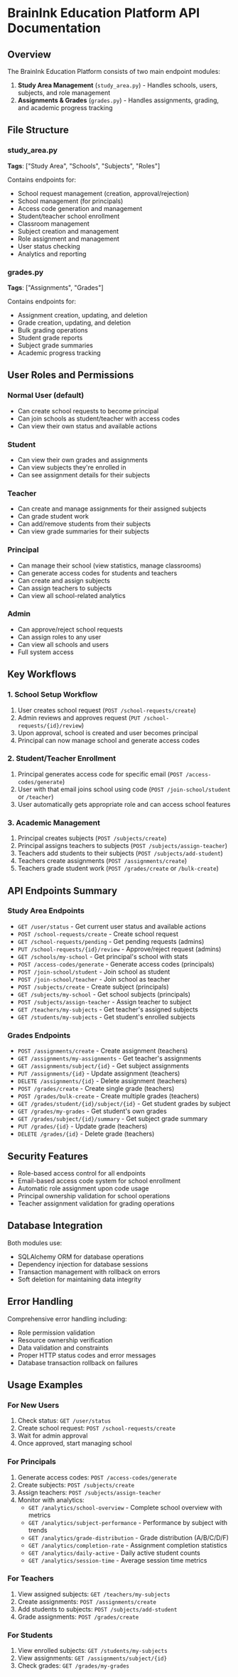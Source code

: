 # BrainInk Education Platform API Documentation

## Overview
The BrainInk Education Platform consists of two main endpoint modules:

1. **Study Area Management** (`study_area.py`) - Handles schools, users, subjects, and role management
2. **Assignments & Grades** (`grades.py`) - Handles assignments, grading, and academic progress tracking

## File Structure

### study_area.py
**Tags**: ["Study Area", "Schools", "Subjects", "Roles"]

Contains endpoints for:
- School request management (creation, approval/rejection)
- School management (for principals)
- Access code generation and management
- Student/teacher school enrollment
- Classroom management
- Subject creation and management
- Role assignment and management
- User status checking
- Analytics and reporting

### grades.py
**Tags**: ["Assignments", "Grades"]

Contains endpoints for:
- Assignment creation, updating, and deletion
- Grade creation, updating, and deletion
- Bulk grading operations
- Student grade reports
- Subject grade summaries
- Academic progress tracking

## User Roles and Permissions

### Normal User (default)
- Can create school requests to become principal
- Can join schools as student/teacher with access codes
- Can view their own status and available actions

### Student
- Can view their own grades and assignments
- Can view subjects they're enrolled in
- Can see assignment details for their subjects

### Teacher
- Can create and manage assignments for their assigned subjects
- Can grade student work
- Can add/remove students from their subjects
- Can view grade summaries for their subjects

### Principal
- Can manage their school (view statistics, manage classrooms)
- Can generate access codes for students and teachers
- Can create and assign subjects
- Can assign teachers to subjects
- Can view all school-related analytics

### Admin
- Can approve/reject school requests
- Can assign roles to any user
- Can view all schools and users
- Full system access

## Key Workflows

### 1. School Setup Workflow
1. User creates school request (`POST /school-requests/create`)
2. Admin reviews and approves request (`PUT /school-requests/{id}/review`)
3. Upon approval, school is created and user becomes principal
4. Principal can now manage school and generate access codes

### 2. Student/Teacher Enrollment
1. Principal generates access code for specific email (`POST /access-codes/generate`)
2. User with that email joins school using code (`POST /join-school/student` or `/teacher`)
3. User automatically gets appropriate role and can access school features

### 3. Academic Management
1. Principal creates subjects (`POST /subjects/create`)
2. Principal assigns teachers to subjects (`POST /subjects/assign-teacher`)
3. Teachers add students to their subjects (`POST /subjects/add-student`)
4. Teachers create assignments (`POST /assignments/create`)
5. Teachers grade student work (`POST /grades/create` or `/bulk-create`)

## API Endpoints Summary

### Study Area Endpoints
- `GET /user/status` - Get current user status and available actions
- `POST /school-requests/create` - Create school request
- `GET /school-requests/pending` - Get pending requests (admins)
- `PUT /school-requests/{id}/review` - Approve/reject request (admins)
- `GET /schools/my-school` - Get principal's school with stats
- `POST /access-codes/generate` - Generate access codes (principals)
- `POST /join-school/student` - Join school as student
- `POST /join-school/teacher` - Join school as teacher
- `POST /subjects/create` - Create subject (principals)
- `GET /subjects/my-school` - Get school subjects (principals)
- `POST /subjects/assign-teacher` - Assign teacher to subject
- `GET /teachers/my-subjects` - Get teacher's assigned subjects
- `GET /students/my-subjects` - Get student's enrolled subjects

### Grades Endpoints
- `POST /assignments/create` - Create assignment (teachers)
- `GET /assignments/my-assignments` - Get teacher's assignments
- `GET /assignments/subject/{id}` - Get subject assignments
- `PUT /assignments/{id}` - Update assignment (teachers)
- `DELETE /assignments/{id}` - Delete assignment (teachers)
- `POST /grades/create` - Create single grade (teachers)
- `POST /grades/bulk-create` - Create multiple grades (teachers)
- `GET /grades/student/{id}/subject/{id}` - Get student grades by subject
- `GET /grades/my-grades` - Get student's own grades
- `GET /grades/subject/{id}/summary` - Get subject grade summary
- `PUT /grades/{id}` - Update grade (teachers)
- `DELETE /grades/{id}` - Delete grade (teachers)

## Security Features
- Role-based access control for all endpoints
- Email-based access code system for school enrollment
- Automatic role assignment upon code usage
- Principal ownership validation for school operations
- Teacher assignment validation for grading operations

## Database Integration
Both modules use:
- SQLAlchemy ORM for database operations
- Dependency injection for database sessions
- Transaction management with rollback on errors
- Soft deletion for maintaining data integrity

## Error Handling
Comprehensive error handling including:
- Role permission validation
- Resource ownership verification
- Data validation and constraints
- Proper HTTP status codes and error messages
- Database transaction rollback on failures

## Usage Examples

### For New Users
1. Check status: `GET /user/status`
2. Create school request: `POST /school-requests/create`
3. Wait for admin approval
4. Once approved, start managing school

### For Principals
1. Generate access codes: `POST /access-codes/generate`
2. Create subjects: `POST /subjects/create`
3. Assign teachers: `POST /subjects/assign-teacher`
4. Monitor with analytics:
   - `GET /analytics/school-overview` - Complete school overview with metrics
   - `GET /analytics/subject-performance` - Performance by subject with trends
   - `GET /analytics/grade-distribution` - Grade distribution (A/B/C/D/F)
   - `GET /analytics/completion-rate` - Assignment completion statistics
   - `GET /analytics/daily-active` - Daily active student counts
   - `GET /analytics/session-time` - Average session time metrics

### For Teachers
1. View assigned subjects: `GET /teachers/my-subjects`
2. Create assignments: `POST /assignments/create`
3. Add students to subjects: `POST /subjects/add-student`
4. Grade assignments: `POST /grades/create`

### For Students
1. View enrolled subjects: `GET /students/my-subjects`
2. View assignments: `GET /assignments/subject/{id}`
3. Check grades: `GET /grades/my-grades`
